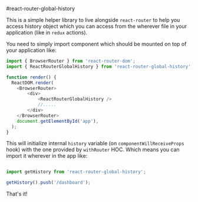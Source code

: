 #react-router-global-history

This is a simple helper library to live alongside `react-router` to help you access history object which you can access
from the wherever file in your application (like in `redux` actions).

You need to simply import component which should be mounted on top of your application like:
```javascript
import { BrowserRouter } from 'react-router-dom';
import { ReactRouterGlobalHistory } from 'react-router-global-history';

function render() {
  ReactDOM.render(
    <BrowserRouter>
        <div>
            <ReactRouterGlobalHistory />
            //.....
        </div>
    </BrowserRouter>
    document.getElementById('app'),
  );
}
```
This will initialize internal `history` variable (on `componentWillReceiveProps` hook) with the one provided by `withRouter` HOC. 
Which means you can import it wherever in the app like:

```javascript

import getHistory from 'react-router-global-history'; 

getHistory().push('/dashboard');

```

That's it!